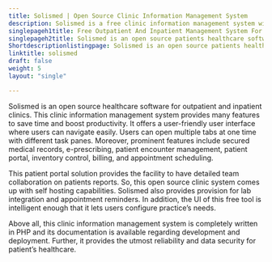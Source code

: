 ```yaml
---
title: Solismed | Open Source Clinic Information Management System
description: Solismed is a free clinic information management system with many features such as patient demographics records, e-Prescribing, reporting and analytics.
singlepageh1title: Free Outpatient And Inpatient Management System For Clinics
singlepageh2title: Solismed is an open source patients healthcare software with complete data security, customizations, drug stock control, and medical billing services.
Shortdescriptionlistingpage: Solismed is an open source patients healthcare software with complete data security, customizations, drug stock control, and medical billing services.
linktitle: solismed
draft: false
weight: 5
layout: "single"

---
```


Solismed is an open source healthcare software for outpatient and inpatient clinics. This clinic information management system provides many features to save time and boost productivity. It offers a user-friendly user interface where users can navigate easily. Users can open multiple tabs at one time with different task panes. Moreover, prominent features include secured medical records, e-prescribing, patient encounter management, patient portal, inventory control, billing, and appointment scheduling.

This patient portal solution provides the facility to have detailed team collaboration on patients reports. So, this open source clinic system comes up with self hosting capabilities. Solismed also provides provision for lab integration and appointment reminders. In addition, the UI of this free tool is intelligent enough that it lets users configure practice’s needs.

Above all, this clinic information management system is completely written in PHP and its documentation is available regarding development and deployment. Further, it provides the utmost reliability and data security for patient’s healthcare.

<a class="anchor" id="requirements" name="requirements" style="font-size: 12.16px;"></a>